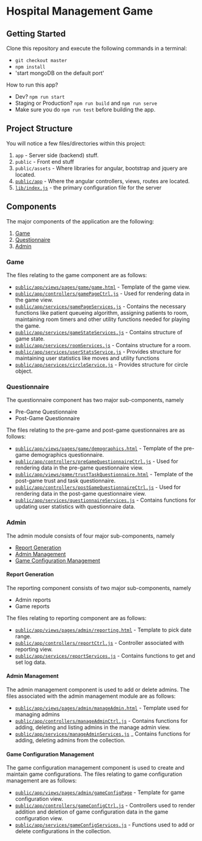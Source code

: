 # Hospital Management Game

## Getting Started

Clone this repository and execute the following commands in a terminal:

* `git checkout master`
* `npm install`
* 'start mongoDB on the default port'

How to run this app?

* Dev? `npm run start`
* Staging or Production? `npm run build` and `npm run serve`
* Make sure you do `npm run test` before building the app.


## Project Structure

You will notice a few files/directories within this project:

 1. `app` - Server side (backend) stuff.
 2. `public` - Front end stuff
 3. `public/assets` - Where libraries for angular, bootstrap and jquery are located.
 4. [`public/app`](public/app/README.md) - Where the angular controllers, views, routes are located.
 4. [`lib/index.js`](lib/index.js) - the primary configuration file for the server

## Components

The major components of the application are the following:

 1. [Game](#game) 
 2. [Questionnaire](#questionnaire)
 3. [Admin](#admin)
 
### Game

The files relating to the game component are as follows:
 - [`public/app/views/pages/game/game.html`](public/app/views/pages/game/game.html) - Template of the game view.
 - [`public/app/controllers/gamePageCtrl.js`](public/app/controllers/gamePageCtrl.js) - Used for rendering data in the game view.
 - [`public/app/services/gamePageServices.js`](public/app/services/gamePageServices.js) - Contains the necessary functions like patient queueing algorithm, 
    assigning patients to room, maintaining room timers and other utility functions needed
    for playing the game.
 - [`public/app/services/gameStateServices.js`](public/app/services/gameStateServices.js) - Contains structure of game state. 
 - [`public/app/services/roomServices.js`](public/app/services/roomServices.js) - Contains structure for a room.
 - [`public/app/services/userStatsService.js`](public/app/services/userStatsService.js) - Provides structure for maintaining user statistics like moves and 
    utility functions
 - [`public/app/services/circleService.js`](public/app/services/circleService.js) - Provides structure for circle object.
 
### Questionnaire

The questionnaire component has two major sub-components, namely
 - Pre-Game Questionnaire
 - Post-Game Questionnaire
 
The files relating to the pre-game and post-game questionnaires are as follows:
 - [`public/app/views/pages/game/demographics.html`](public/app/views/pages/game/demographics.html) - Template of the pre-game demographics questionnaire.
 - [`public/app/controllers/preGameQuestionnaireCtrl.js`](public/app/controllers/preGameQuestionnaireCtrl.js) - Used for rendering data in the pre-game questionnaire view.
 - [`public/app/views/game/trustTaskQuestionnaire.html`](public/app/views/game/trustTaskQuestionnaire.html) - Template of the post-game trust and task questionnaire.
 - [`public/app/controllers/postGameQuestionnaireCtrl.js`](public/app/controllers/postGameQuestionnaireCtrl.js) - Used for rendering data in the post-game questionnaire view.
 - [`public/app/services/questionnaireServices.js`](public/app/services/questionnaireServices.js) - Contains functions for updating user statistics with 
    questionnaire data.

### Admin

The admin module consists of four major sub-components, namely
 - [Report Generation](report-generation)
 - [Admin Management](admin-management)
 - [Game Configuration Management](game-configuration-management)


#### Report Generation

The reporting component consists of two major sub-components, namely
 - Admin reports
 - Game reports
 
The files relating to reporting component are as follows:
 - [`public/app/views/pages/admin/reporting.html`](public/app/views/pages/admin/reporting.html) - Template to pick date range.
 - [`public/app/controllers/reportCtrl.js`](public/app/controllers/reportCtrl.js) - Controller associated with reporting
   view.
 - [`public/app/services/reportServices.js`](public/app/services/reportServices.js) - Contains functions to get and set 
   log data.

#### Admin Management

The admin management component is used to add or delete admins. The files associated with the admin
management module are as follows:
- [`public/app/views/pages/admin/manageAdmin.html`](public/app/views/pages/admin/manageAdmin.html) - Template used for managing admins
- [`public/app/controllers/manageAdminCtrl.js`](public/app/controllers/manageAdminCtrl.js) - Contains functions for
  adding, deleting and listing admins in the manage admin view.
- [`public/app/services/manageAdminServices.js`](public/app/services/manageAdminServices.js) _ Contains functions for 
   adding, deleting admins from the collection.

#### Game Configuration Management

The game configuration management component is used to create and maintain game configurations. The files relating
to game configuration management are as follows:
- [`public/app/views/pages/admin/gameConfigPage`](public/app/views/pages/admin/gameConfigPage) - Template for game configuration view.
- [`public/app/controllers/gameConfigCtrl.js`](public/app/controllers/gameConfigCtrl.js) - Controllers used to render addition and deletion of game configuration
  data in the game configuration view.
- [`public/app/services/gameConfigServices.js`](public/app/services/gameConfigServices.js) - Functions used to add or delete configurations in the collection.